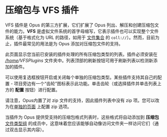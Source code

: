 # 压缩包与 VFS 插件

VFS 插件是 Opus 的第三方扩展，它们扩展了 Opus 列出、解压和创建压缩包文件的能力。**VFS** 是虚拟文件系统的首字母缩写，它表示插件也可以实现整个文件系统（基于格式化为 URL 的路径，如用于 [文件集合](/Manual/basic_concepts/virtual_file_system/file_collections/README.zh.md) 的 `coll://`）。然而，目前为止，插件最常见的用法是为 Opus 添加对压缩包文件的支持。

此页面显示您当前已安装的插件处理的所有压缩包类型的列表。插件必须安装在 *[/home](/Manual/basic_concepts/the_lister/navigation/aliases.zh.md)/VFSPlugins* 文件夹中。列表顶部的刷新按钮可用于刷新列表以检测新添加的插件。

可以使用复选框按钮开启或关闭每个单独的压缩包类型。某些插件支持其自己的配置 - 项目旁边有一个“齿轮”图标表示此功能。单击齿轮（或选择插件并单击列表上方的 **配置** 按钮）进行配置。

请注意，Opus内置了对 zip 文件的支持，因此插件列表中没有 zip 项。您可以改为在[单独的页面](zip_file_options.zh.md) 上配置 zip 选项。

当插件为 Opus 提供受支持的压缩包格式列表时，这些格式将自动添加到 **压缩包** [文件类型组](/Manual/file_types/file_type_groups.zh.md) 的成员中，这意味着您应该能够自动像访问文件夹一样访问它们（通过双击显示其内容）。